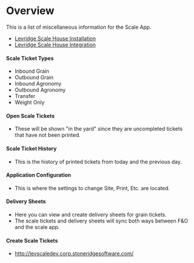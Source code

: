 ﻿# Overview

This is a list of miscellaneous information for the Scale App.
    
  - [Levridge Scale House Installation](scale.md)
  - [Levridge Scale House Integration](scale-integration.md) 

#### Scale Ticket Types

- Inbound Grain
- Outbound Grain
- Inbound Agronomy
- Outbound Agronomy
- Transfer
- Weight Only

#### Open Scale Tickets
- These will be shown "in the yard" since they are uncompleted tickets that have not been printed.

#### Scale Ticket History
- This is the history of printed tickets from today and the previous day.

#### Application Configuration
- This is where the settings to change Site, Print, Etc. are located.

#### Delivery Sheets
- Here you can view and create delivery sheets for grain tickets.
- The scale tickets and delivery sheets will sync both ways between F&O and the scale app.

#### Create Scale Tickets
- http://levscaledev.corp.stoneridgesoftware.com/